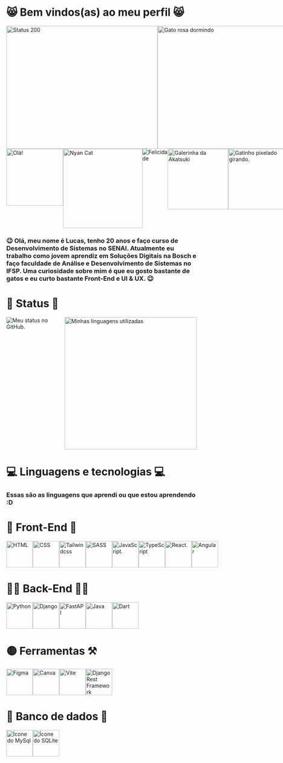 # 😸 Bem vindos(as) ao meu perfil 😸

<div style="display: flex;">
   <img src="https://http.cat/200" alt="Status 200" title="Maurício" width="400px" height="325px">
   <img src="https://media1.giphy.com/media/v1.Y2lkPTc5MGI3NjExaTZzeGMwdXpmOXk3MWthZTRkb3k0eW1mZnU1ZzZ0ZmUzYjljdjUyZSZlcD12MV9pbnRlcm5hbF9naWZfYnlfaWQmY3Q9Zw/KcaIAb7hqmjX7hyk9x/giphy.gif" alt="Gato rosa dormindo" title="Gatinho fofo" width="400px" height="325px"/>
   <img src="https://github.com/Anmol-Baranwal/Cool-GIFs-For-GitHub/assets/74038190/5f6597b4-ff7c-4415-9272-d95759df842f" alt="Hello There!">
</div>

<div style="display: flex;">
   <img src="https://github.com/Anmol-Baranwal/Cool-GIFs-For-GitHub/assets/74038190/7bb1e704-6026-48f9-8435-2f4d40101348" alt="Olá!" width="150px" height="150px">
   <img src="https://github.com/Anmol-Baranwal/Cool-GIFs-For-GitHub/assets/74038190/87b72768-3740-4648-b118-c3164ff654cd" alt="Nyan Cat" width="210px" height="210px">
   <img src="https://github.com/Anmol-Baranwal/Cool-GIFs-For-GitHub/assets/74038190/2c79649a-b04c-4c78-998f-c126db48305c" alt="Felicidade">
   <img src="https://github.com/Anmol-Baranwal/Cool-GIFs-For-GitHub/assets/74038190/406eb3e6-caba-401d-93c8-e0a7941c84b9" alt="Galerinha da Akatsuki" width="160px" height="160px">
   <img src="https://github.com/Anmol-Baranwal/Cool-GIFs-For-GitHub/assets/74038190/e4f28204-ea88-4364-a321-8330c3fbde6a" alt="Gatinho pixelado girando." width="160px" height="160px">
</div>

### 😉 Olá, meu nome é Lucas, tenho 20 anos e faço curso de Desenvolvimento de Sistemas no SENAI. Atualmente eu trabalho como jovem aprendiz em Soluções Digitais na Bosch e faço faculdade de Análise e Desenvolvimento de Sistemas no IFSP. Uma curiosidade sobre mim é que eu gosto bastante de gatos e eu curto bastante Front-End e UI & UX. 😉

# 🙂 Status 🙂

<div style="display: flex;">
   <img src="https://github-readme-stats.vercel.app/api?username=lucasboaratti&show_icons=true&theme=radical" alt="Meu status no GitHub."/>
   <img src="https://github-readme-stats-sigma-five.vercel.app/api/top-langs/?username=lucasboaratti&layout=compact&langs_count=10&theme=radical" alt="Minhas linguagens utilizadas" height="350px"/>
</div>

# 💻 Linguagens e tecnologias 💻

### Essas são as linguagens que aprendi ou que estou aprendendo :D

# 🌈 Front-End 🦴

<div style="display: flex">
   <img src="https://cdn.jsdelivr.net/gh/devicons/devicon@latest/icons/html5/html5-original.svg" alt="HTML" title="HTML" width="70px" height="70px"/>
   <img src="https://cdn.jsdelivr.net/gh/devicons/devicon@latest/icons/css3/css3-original.svg" alt="CSS" title="CSS" width="70px" height="70px"/>
   <img src="https://cdn.jsdelivr.net/gh/devicons/devicon@latest/icons/tailwindcss/tailwindcss-original.svg" alt="Tailwindcss" title="Tailwindcss" width="70px" height="70px"/>
   <img src="https://cdn.jsdelivr.net/gh/devicons/devicon@latest/icons/sass/sass-original.svg" alt="SASS" title="SASS" width="70px" height="70px" />
   <img src="https://cdn.jsdelivr.net/gh/devicons/devicon@latest/icons/javascript/javascript-original.svg" alt="JavaScript." title="JavaScript" width="70px" height="70px"/>
   <img src="https://cdn.jsdelivr.net/gh/devicons/devicon@latest/icons/typescript/typescript-original.svg" alt="TypeScript" title="TypeScript" width="70px" height="70px"/>
   <img src="https://cdn.jsdelivr.net/gh/devicons/devicon@latest/icons/react/react-original.svg" alt="React." title="React" width="70px" height="70px"/> 
   <img src="https://cdn.jsdelivr.net/gh/devicons/devicon@latest/icons/angular/angular-original.svg" alt="Angular" title="Angular" width="70px" height="70px"/>       
</div>

# 🧑‍💻 Back-End 🧑‍💻

<div style="display: flex;">
   <img src="https://cdn.jsdelivr.net/gh/devicons/devicon@latest/icons/python/python-original.svg" alt="Python" title="Python" width="70px" height="70px"/>
   <img src="https://icon.icepanel.io/Technology/png-shadow-512/Django.png" alt="Django" title="Django" width="70px" height="70px"/>
   <img src="https://cdn.jsdelivr.net/gh/devicons/devicon@latest/icons/fastapi/fastapi-original.svg" alt="FastAPI" title="FastAPI" width="70px" height="70px"/>
   <img src="https://cdn.jsdelivr.net/gh/devicons/devicon@latest/icons/java/java-original.svg" alt="Java" title="Java" width="70px" height="70px"/>
   <img src="https://cdn.jsdelivr.net/gh/devicons/devicon@latest/icons/dart/dart-original.svg" alt="Dart" title="Dart" width="70px" height="70px"/>    
</div>

# 🟡 Ferramentas ⚒️

<div style="display: flex;">
   <img src="https://cdn.jsdelivr.net/gh/devicons/devicon/icons/figma/figma-original.svg" alt="Figma" title="Figma" width="70px" height="70px"/>
   <img src="https://cdn.jsdelivr.net/gh/devicons/devicon@latest/icons/canva/canva-original.svg" alt="Canva" title="Canva" width="70px" height="70px"/> 
   <img src="https://cdn.jsdelivr.net/gh/devicons/devicon@latest/icons/vitejs/vitejs-original.svg" alt="Vite" title="Vite" width="70px" height="70px">
   <img src="https://cdn.jsdelivr.net/gh/devicons/devicon@latest/icons/djangorest/djangorest-line-wordmark.svg" alt="Django Rest Framework" title="Django Rest Framework" width="70px" height="70px"/>
</div>

# 🎲 Banco de dados 🎲

<div style="display: flex;">
   <img src="https://cdn.jsdelivr.net/gh/devicons/devicon@latest/icons/mysql/mysql-original-wordmark.svg" alt="Ícone do MySql" title="MySql" width="70px" height="70px"/>
   <img src="https://cdn.jsdelivr.net/gh/devicons/devicon@latest/icons/sqlite/sqlite-original.svg" alt="Ícone do SQLite" title="SQLite" width="70px" height="70px" style="background-color: white;"/>
</div>
